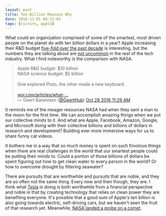 ```yaml
---
layout: post
title: Ten Billion Reasons Why
date: 2016-11-01 08:13:03
tags: [culture, apple]
---
```


What could an organization comprised of some of the smartest, most driven people on the planet do with ten *billion* dollars in a year?  Apple increasing their R&D budget [five-fold over the past decade][1] is interesting, but the numbers they are talking about are [not uncommon][2] in the rest of the tech industry. What I find noteworthy is the comparison with NASA.

<div class="bbpBox" id="t792040715098304513">
<blockquote>
<span class="twContent">Apple R&amp;D budget: $10 billion<br />NASA science budget: $5 billion<br /><br />One explored Pluto, the other made a new keyboard.<br /><br /><a href="http://www.wsj.com/articles/what-does-apple-get-for-10-billion-of-r-d-1477666060?mod=yahoo_hs">wsj.com/articles/what-…</a></span><span class="twMeta"><br /><span class="twDecoration">&mdash; </span><span class="twRealName">Geert Barentsen</span><span class="twDecoration"> (</span><a href="http://twitter.com/GeertHub"><span class="twScreenName">@GeertHub</span></a><span class="twDecoration">) </span><a href="https://twitter.com/GeertHub/status/792040715098304513"><span class="twTimeStamp">Oct 28 2016 11:29 AM</span></a><span class="twDecoration"></span></span>
</blockquote>
</div>

It reminds me of the meager resources NASA had when they sent a man to the moon for the first time. We can accomplish amazing things when we put our collective minds to it. And what are Apple, Facebook, Amazon, Google, and Microsoft doing with their collective billions and billions of dollars in research and development? Building ever more immersive ways for us to share funny cat videos. 

It bothers me in a way that so much money is spent on such frivolous things when there are real challenges in the world that our smartest people could be putting their minds to. Could a portion of those billions of dollars be spent figuring out how to get clean water to every person in the world? Or how to overcome drought by filtering seawater? 

There are pursuits that are worthwhile and pursuits that are noble, and they are so often not the same thing. Every now and then though, they are. I think what [Tesla][3] is doing is both worthwhile from a financial perspective and noble in that by creating technology that relies on clean power they are benefiting everyone. It's possible that a good sum of Apple's ten billion is also going towards electric, self-driving cars, but we haven't seen the fruit of that research yet. Meanwhile, [NASA landed a probe on a comet][4].


[1]: http://blogs.wsj.com/tech-europe/2012/05/14/nokia-outspent-apple-nine-times-on-rd/
[2]: http://www.fool.com/investing/general/2015/06/14/5-tech-companies-spending-more-on-rd-than-apple-in.aspx
[3]: https://www.tesla.com/energy
[4]: http://rosetta.jpl.nasa.gov/news/touchdown-rosettas-philae-probe-lands-comet

